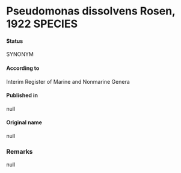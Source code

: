 # Pseudomonas dissolvens Rosen, 1922 SPECIES

#### Status
SYNONYM

#### According to
Interim Register of Marine and Nonmarine Genera

#### Published in
null

#### Original name
null

### Remarks
null